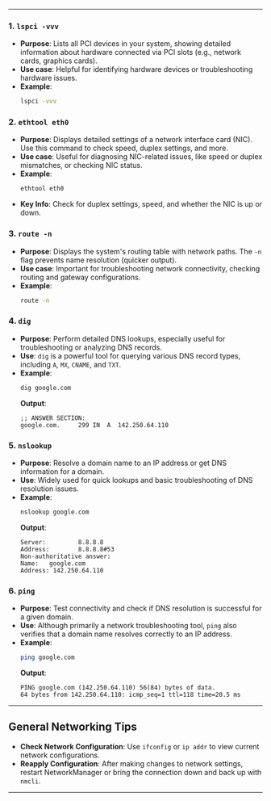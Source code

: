 ___
### 1. **`lspci -vvv`** 
   - **Purpose**: Lists all PCI devices in your system, showing detailed information about hardware connected via PCI slots (e.g., network cards, graphics cards).
   - **Use case**: Helpful for identifying hardware devices or troubleshooting hardware issues.
   - **Example**:
     ```bash
     lspci -vvv
     ```

### 2. **`ethtool eth0`**
   - **Purpose**: Displays detailed settings of a network interface card (NIC). Use this command to check speed, duplex settings, and more.
   - **Use case**: Useful for diagnosing NIC-related issues, like speed or duplex mismatches, or checking NIC status.
   - **Example**:
     ```bash
     ethtool eth0
     ```
   - **Key Info**: Check for duplex settings, speed, and whether the NIC is up or down.

### 3. **`route -n`**
   - **Purpose**: Displays the system's routing table with network paths. The `-n` flag prevents name resolution (quicker output).
   - **Use case**: Important for troubleshooting network connectivity, checking routing and gateway configurations.
   - **Example**:
     ```bash
     route -n
     ```

### 4. `dig`
- **Purpose**: Perform detailed DNS lookups, especially useful for troubleshooting or analyzing DNS records.
- **Use**: `dig` is a powerful tool for querying various DNS record types, including `A`, `MX`, `CNAME`, and `TXT`.
- **Example**:
  ```bash
  dig google.com
  ```
  **Output**:
  ```
  ;; ANSWER SECTION:
  google.com.     299 IN  A  142.250.64.110
  ```

### 5. `nslookup`
- **Purpose**: Resolve a domain name to an IP address or get DNS information for a domain.
- **Use**: Widely used for quick lookups and basic troubleshooting of DNS resolution issues.
- **Example**:
  ```bash
  nslookup google.com
  ```
  **Output**:
  ```
  Server:         8.8.8.8
  Address:        8.8.8.8#53
  Non-authoritative answer:
  Name:   google.com
  Address: 142.250.64.110
  ```

### 6. `ping`
- **Purpose**: Test connectivity and check if DNS resolution is successful for a given domain.
- **Use**: Although primarily a network troubleshooting tool, `ping` also verifies that a domain name resolves correctly to an IP address.
- **Example**:
  ```bash
  ping google.com
  ```
  **Output**:
  ```
  PING google.com (142.250.64.110) 56(84) bytes of data.
  64 bytes from 142.250.64.110: icmp_seq=1 ttl=118 time=20.5 ms
  ```

---

## **General Networking Tips**
- **Check Network Configuration**: Use `ifconfig` or `ip addr` to view current network configurations.
- **Reapply Configuration**: After making changes to network settings, restart NetworkManager or bring the connection down and back up with `nmcli`.

---
